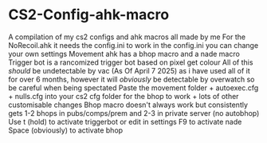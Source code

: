 # CS2-Config-ahk-macro
A compilation of my cs2 configs and ahk macros all made by me
For the NoRecoil.ahk it needs the config.ini to work in the config.ini you can change your own settings
Movement ahk has a bhop macro and a nade macro
Trigger bot is a rancomized trigger bot based on pixel get colour
All of this *should* be undetectable by vac (As Of April 7 2025)  as i have used all of it for over 6 months, however it will *obviously* be detectable by overwatch so be careful when being spectated
Paste the movement folder + autoexec.cfg + nulls.cfg into your cs2 cfg folder for the bhop to work + lots of other customisable changes
Bhop macro doesn't always work but consistently gets 1-2 bhops in pubs/comps/prem and 2-3 in private server (no autobhop) 
Use t (hold) to activate triggerbot or edit in settings
F9 to activate nade 
Space (obviously) to activate bhop

